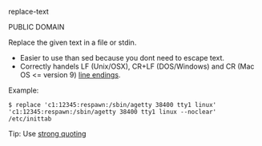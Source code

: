 replace-text

PUBLIC DOMAIN

Replace the given text in a file or stdin.

* Easier to use than sed because you dont need to escape text.
* Correctly handels LF (Unix/OSX), CR+LF (DOS/Windows) and CR (Mac OS <= version 9) [line endings](https://en.wikipedia.org/wiki/Newline).

Example:
```
$ replace 'c1:12345:respawn:/sbin/agetty 38400 tty1 linux' 'c1:12345:respawn:/sbin/agetty 38400 tty1 linux --noclear' /etc/inittab
```

Tip: Use [strong quoting](http://wiki.bash-hackers.org/syntax/quoting)

